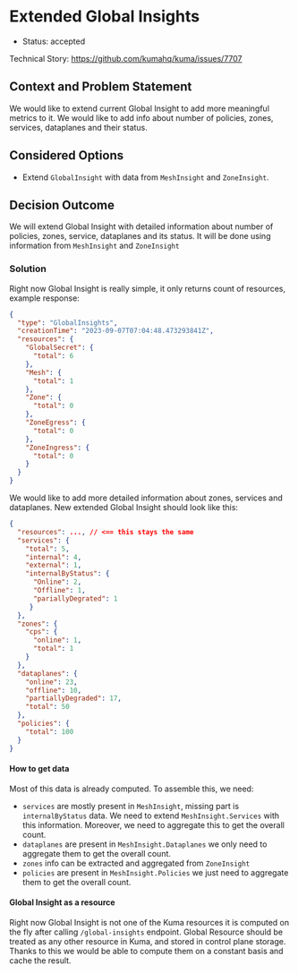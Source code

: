 # Extended Global Insights

* Status: accepted

Technical Story: https://github.com/kumahq/kuma/issues/7707

## Context and Problem Statement

We would like to extend current Global Insight to add more meaningful metrics to it. We would like to add info about number of policies, zones,
services, dataplanes and their status.

## Considered Options

* Extend `GlobalInsight` with data from `MeshInsight` and `ZoneInsight`.

## Decision Outcome

We will extend Global Insight with detailed information about number of policies, zones, service, dataplanes and its status. It will be done using 
information from `MeshInsight` and `ZoneInsight`

### Solution

Right now Global Insight is really simple, it only returns count of resources, example response:

```json
{
  "type": "GlobalInsights",
  "creationTime": "2023-09-07T07:04:48.473293841Z",
  "resources": {
    "GlobalSecret": {
      "total": 6
    },
    "Mesh": {
      "total": 1
    },
    "Zone": {
      "total": 0
    },
    "ZoneEgress": {
      "total": 0
    },
    "ZoneIngress": {
      "total": 0
    }
  }
}
```

We would like to add more detailed information about zones, services and dataplanes. New extended Global Insight 
should look like this:

```json
{
  "resources": ..., // <== this stays the same
  "services": {
    "total": 5,
    "internal": 4,
    "external": 1,
    "internalByStatus": {
      "Online": 2,
      "Offline": 1,
      "pariallyDegrated": 1
     }
  },
  "zones": {
    "cps": {
      "online": 1,
      "total": 1
    }
  },
  "dataplanes": {
    "online": 23,
    "offline": 10,
    "partiallyDegraded": 17,
    "total": 50
  },
  "policies": {
    "total": 100
  }
}
```

#### How to get data

Most of this data is already computed. To assemble this, we need:
- `services` are mostly present in `MeshInsight`, missing part is `internalByStatus` data. We need to extend `MeshInsight.Services`
   with this information. Moreover, we need to aggregate this to get the overall count.
- `dataplanes` are present in `MeshInsight.Dataplanes` we only need to aggregate them to get the overall count.
- `zones` info can be extracted and aggregated from `ZoneInsight`
- `policies` are present in `MeshInsight.Policies` we just need to aggregate them to get the overall count.

#### Global Insight as a resource

Right now Global Insight is not one of the Kuma resources it is computed on the fly after calling `/global-insights` endpoint.
Global Resource should be treated as any other resource in Kuma, and stored in control plane storage. Thanks to this
we would be able to compute them on a constant basis and cache the result.